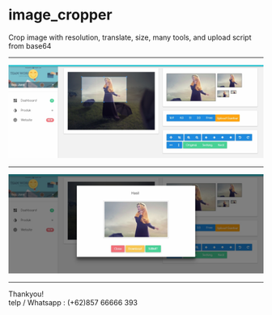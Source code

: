 # image_cropper
Crop image with resolution, translate, size, many tools, and upload script from base64
<hr>
<img src="cropper/reja-how-to/example-1.jpg" alt="">
<hr>
<img src="cropper/reja-how-to/example-2.jpg" alt="">
<hr>
Thankyou! <br>
telp / Whatsapp : (+62)857 66666 393
